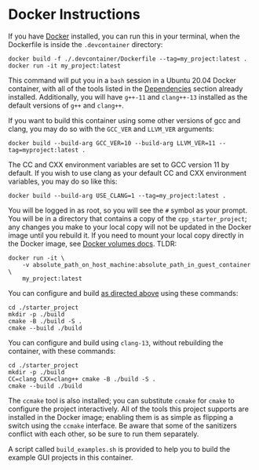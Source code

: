 # Docker Instructions

If you have [Docker](https://www.docker.com/) installed, you can run this
in your terminal, when the Dockerfile is inside the `.devcontainer` directory:

```shell
docker build -f ./.devcontainer/Dockerfile --tag=my_project:latest .
docker run -it my_project:latest
```

This command will put you in a `bash` session in a Ubuntu 20.04 Docker container,
with all of the tools listed in the [Dependencies](#dependencies) section already installed.
Additionally, you will have `g++-11` and `clang++-13` installed as the default
versions of `g++` and `clang++`.

If you want to build this container using some other versions of gcc and clang,
you may do so with the `GCC_VER` and `LLVM_VER` arguments:

```shell
docker build --build-arg GCC_VER=10 --build-arg LLVM_VER=11 --tag=myproject:latest .
```

The CC and CXX environment variables are set to GCC version 11 by default.
If you wish to use clang as your default CC and CXX environment variables, you
may do so like this:

```shell
docker build --build-arg USE_CLANG=1 --tag=my_project:latest .
```

You will be logged in as root, so you will see the `#` symbol as your prompt.
You will be in a directory that contains a copy of the `cpp_starter_project`;
any changes you make to your local copy will not be updated in the Docker image
until you rebuild it.
If you need to mount your local copy directly in the Docker image, see
[Docker volumes docs](https://docs.docker.com/storage/volumes/).
TLDR:

```shell
docker run -it \
    -v absolute_path_on_host_machine:absolute_path_in_guest_container \
    my_project:latest
```

You can configure and build [as directed above](#build) using these commands:

```shell
cd ./starter_project
mkdir -p ./build
cmake -B ./build -S .
cmake --build ./build
```

You can configure and build using `clang-13`, without rebuilding the container,
with these commands:

```shell
cd ./starter_project
mkdir -p ./build
CC=clang CXX=clang++ cmake -B ./build -S .
cmake --build ./build
```

The `ccmake` tool is also installed; you can substitute `ccmake` for `cmake` to
configure the project interactively.
All of the tools this project supports are installed in the Docker image;
enabling them is as simple as flipping a switch using the `ccmake` interface.
Be aware that some of the sanitizers conflict with each other, so be sure to
run them separately.

A script called `build_examples.sh` is provided to help you to build the example
GUI projects in this container.
